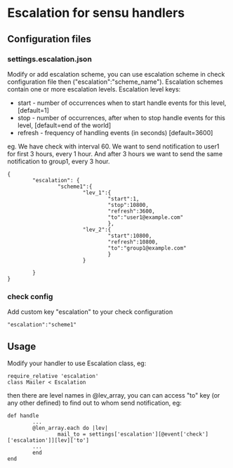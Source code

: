 # Escalation for sensu handlers

## Configuration files
### settings.escalation.json
Modify or add escalation scheme, you can use escalation scheme in check configuration file then ("escalation":"scheme_name").
Escalation schemes contain one or more escalation levels. Escalation level keys:
* start - number of occurrences when to start handle events for this level, [default=1] 
* stop - number of occurrences, after when to stop handle events for this level, [default=end of the world]
* refresh - frequency of handling events (in seconds) [default=3600]

eg. 
We have check with interval 60. We want to send notification to user1 for first 3 hours, every 1 hour.
And after 3 hours we want to send the same notification to group1, every 3 hour.
```
{
        "escalation": {
                "scheme1":{
                        "lev_1":{
                                "start":1,
                                "stop":10800,
                                "refresh":3600,
                                "to":"user1@example.com"
                                },
                        "lev_2":{
                                "start":10800,
                                "refresh":10800,
                                "to":"group1@example.com"
                                }
                        }

        }
}
```

### check config
Add custom key "escalation" to your check configuration
```
"escalation":"scheme1"
```

## Usage
Modify your handler to use Escalation class, eg:
```
require_relative 'escalation'
class Mailer < Escalation
```
then there are level names in @lev_array, you can can access "to" key (or any other defined) to find out to whom send notification, eg:
```
def handle
        ...
        @len_array.each do |lev|
                mail_to = settings['escalation'][@event['check']['escalation']][lev]['to']
        ...
        end
end
